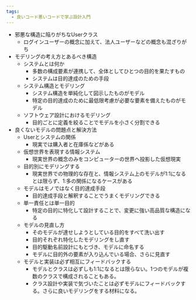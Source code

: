 ```yaml
---
tags:
  - 良いコード悪いコードで学ぶ設計入門
---
```

- 邪悪な構造に陥りがちなUserクラス
	- ログインユーザーの概念に加えて、法人ユーザーなどの概念も混ざりがち
- モデリングの考え方とあるべき構造
	- システムとは何か
		- 多数の構成要素が連携して、全体としてひとつの目的を果たすもの
		- システムは目的達成のための手段
	- システム構造とモデリング
		- システム構造を単純化して図示したものがモデル
		- 特定の目的達成のために最低限考慮が必要な要素を備えたものがモデル
	- ソフトウェア設計におけるモデリング
		- 目的ごとに定義を絞ることでモデルを小さく分割できる
- 良くないモデルの問題点と解決方法
	- Userとシステムの関係
		- 現実では購入者と在庫係などがある
	- 仮想世界を表現する情報システム
		- 現実世界の概念のみをコンピューターの世界へ投影した仮想現実
	- 目的別にモデリングする
		- 現実世界での物理的な存在と、情報システム上のモデルが1:1になるとは限らず、1:多の関係になるケースがある
	- モデルはモノではなく目的達成手段
		- 目的達成手段と解釈することでうまくモデリングできる
	- 単一責任とは単一目的
		- 特定の目的に特化して設計することで、変更に強い高品質な構造になる
	- モデルの見直し方
		- そのモデルが達せしようとしている目的をすべて洗い出す
		- 目的それぞれ特化したモデリングをし直す
		- 目的駆動名前設計にもとづき、モデルに命名する
		- モデルに目的外の要素が入り込んでいる場合、さらに見直す
	- モデルと実装は必ず相互にフィードバックする
		- モデルとクラスは必ずしも1:1になるとは限らない。1つのモデルが複数のクラスで構成されることもある。
		- クラス設計や実装で気づいたことは必ずモデルにフィードバックする。さらに良いモデリングをする材料になる。　